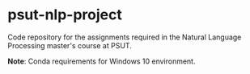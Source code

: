 # psut-nlp-project

Code repository for the assignments required in the Natural Language Processing master's course at PSUT.

__Note__: Conda requirements for Windows 10 environment.
